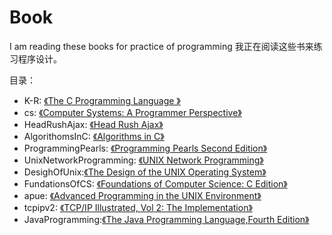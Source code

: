 # Book
 I am reading these books for practice of programming
 我正在阅读这些书来练习程序设计。
 
 目录：
  * K-R:  [《The C Programming Language 》](http://book.douban.com/subject/1236999/)
  * cs:	[《Computer Systems: A Programmer Perspective》](http://book.douban.com/subject/4061882/)
  * HeadRushAjax: [《Head Rush Ajax》](http://book.douban.com/subject/1596067/)
  * AlgorithomsInC: [《Algorithms in C》](http://book.douban.com/subject/3722669/)
  * ProgrammingPearls: [《Programming Pearls Second Edition》](http://book.douban.com/subject/1484451/)
  * UnixNetworkProgramming: [《UNIX Network Programming》](http://book.douban.com/subject/1992900/)
  * DesighOfUnix:[《The Design of the UNIX Operating System》](http://book.douban.com/subject/1768601/)
  * FundationsOfCS: [《Foundations of Computer Science: C Edition》](http://book.douban.com/subject/1989533/)
  * apue: [《Advanced Programming in the UNIX Environment》](http://book.douban.com/subject/2284230/)
  * tcpipv2: [《TCP/IP Illustrated, Vol 2: The Implementation》](http://book.douban.com/subject/4707727/)
  * JavaProgramming:[《The Java Programming Language,Fourth Edition》](https://book.douban.com/subject/1479212/) 
